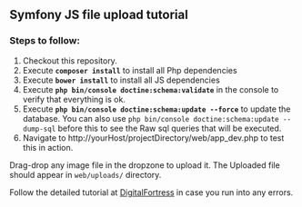 ## Symfony JS file upload tutorial

### Steps to follow:

1. Checkout this repository.
2. Execute **`composer install`** to install all Php dependencies
3. Execute **`bower install`** to install all JS dependencies
4. Execute **`php bin/console doctine:schema:validate`** in the console to verify that everything is ok.
5. Execute **`php bin/console doctine:schema:update --force`** to update the database. You can also use `php bin/console doctine:schema:update --dump-sql` 
before this to see the Raw sql queries that will be executed.
6. Navigate to http://yourHost/projectDirectory/web/app_dev.php to test this in action.

Drag-drop any image file in the dropzone to upload it. 
The Uploaded file should appear in `web/uploads/` directory.

Follow the detailed tutorial at [DigitalFortress](http://digitalfortress.niketpathak.com/) in case you run into any errors.

